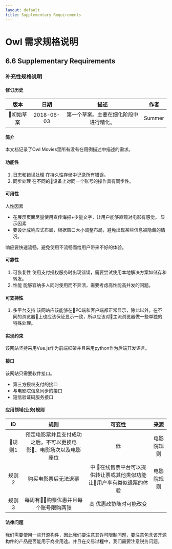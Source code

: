 ```yaml
---
layout: default
title: Supplementary Requirements
---
```

# Owl 需求规格说明

## 6.6 Supplementary Requirements

### 补充性规格说明

#### 修订历史
|版本|日期|描述|作者|
|:--:|:--:|:--:|:--:|
|初始草案|2018-06-03|第一个草案。主要在细化阶段中进行精化。|Summer|

#### 简介
本文档记录了Owl Movies里所有没有在用例描述中描述的需求。

#### 功能性
1. 日志和错误处理
在持久性存储中记录所有错误。
2. 同步处理
在不同的设备上对同一个账号的操作具有同步性。

#### 可用性
人性因素
- 在展示页面尽量使用宣传海报+少量文字，让用户能够直观对电影有感觉。
显示因素
- 要设计成响应式布局，根据窗口大小调整布局，避免出现某些信息被隐藏的情况。

响应要快速流畅，避免使用不流畅而给用户带来不好的体验。

#### 可靠性
1. 可恢复性
使用支付授权服务时出现错误，需要尝试使用本地解决方案如储存和转发。
2. 性能
能够容纳多人同时使用而不奔溃，需要考虑高性能高并发的问题。

#### 可支持性
1. 多平台支持
该网站应该能够在PC端和客户端都正常显示，除此以外，在不同的浏览器上也应该保证显示一致，所以应该对主流浏览器做一些单独的特殊处理。

#### 实现约束
该网站坚持采用Vue.js作为前端框架并且采用python作为后端开发语言。

#### 接口
该网站只需要软件接口。
- 第三方授权支付的接口
- 与电影院信息同步的接口
- 短信验证码服务接口

#### 应用领域(业务)规则
|ID|规则|可变性|来源|
|:--:|:--:|:--:|:--:|
|规则1|预定电影票并且支付成功之后，不可以更换电影、电影场次以及电影座位|低|电影院规则|
|规则2|购买电影票后无法退票|中 在线售票平台可以提供转让票或其他类似功能让用户享有类似退票的体验|电影院规则|
|规则3|每周有购票优惠并且每个账号限购两张| 高 优惠政协随时可能改变| |

#### 法律问题
我们需要使用一些开源构件，因此我们要注意其许可限制问题，要注意包含该开源构件的产品是否能用于商业用途。并且在交易过程中，我们需要注意税务问题。

